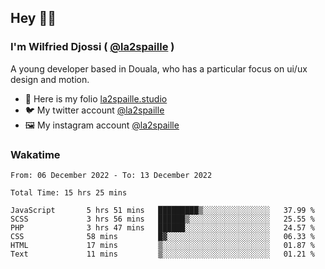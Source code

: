 ## Hey 👋🏾
### I'm Wilfried Djossi ( <a href="https://twitter.com/la2spaille/" target="_blank">@la2spaille</a> )
A young developer based in Douala, who has a particular focus on ui/ux design and motion.

- 🎨 Here is my folio [la2spaille.studio](https://la2spaille.studio/)
- 🐦 My twitter account [@la2spaille](https://twitter.com/la2spaille/)
- 🖼 My instagram account [@la2spaille](https://www.instagram.com/la2spaille/)

### Wakatime
<!--START_SECTION:waka-->

```text
From: 06 December 2022 - To: 13 December 2022

Total Time: 15 hrs 25 mins

JavaScript       5 hrs 51 mins   █████████▒░░░░░░░░░░░░░░░   37.99 %
SCSS             3 hrs 56 mins   ██████▒░░░░░░░░░░░░░░░░░░   25.55 %
PHP              3 hrs 47 mins   ██████░░░░░░░░░░░░░░░░░░░   24.57 %
CSS              58 mins         █▓░░░░░░░░░░░░░░░░░░░░░░░   06.33 %
HTML             17 mins         ▒░░░░░░░░░░░░░░░░░░░░░░░░   01.87 %
Text             11 mins         ▒░░░░░░░░░░░░░░░░░░░░░░░░   01.21 %
```

<!--END_SECTION:waka-->
<!--
**la2spaille/la2spaille** is a ✨ _special_ ✨ repository because its `README.md` (this file) appears on your GitHub profile.

Here are some ideas to get you started:

- 🔭 I’m currently working on ...
- 🌱 I’m currently learning ...
- 👯 I’m looking to collaborate on ...
- 🤔 I’m looking for help with ...
- 💬 Ask me about ...
- 📫 How to reach me: ...
- 😄 Pronouns: ...
- ⚡ Fun fact: ...
-->
